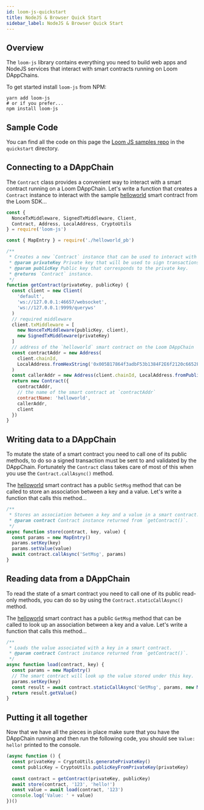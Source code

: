```yaml
---
id: loom-js-quickstart
title: NodeJS & Browser Quick Start
sidebar_label: NodeJS & Browser Quick Start
---
```


## Overview

The `loom-js` library contains everything you need to build web apps and NodeJS services that
interact with smart contracts running on Loom DAppChains.

To get started install `loom-js` from NPM:

```shell
yarn add loom-js
# or if you prefer...
npm install loom-js
```

## Sample Code

You can find all the code on this page the [Loom JS samples repo](https://github.com/loomnetwork/loom-js-samples)
in the `quickstart` directory.

## Connecting to a DAppChain

The `Contract` class provides a convenient way to interact with a smart contract running on a Loom
DAppChain. Let's write a function that creates a `Contract` instance to interact with the sample
[helloworld][] smart contract from the Loom SDK...

```js
const {
  NonceTxMiddleware, SignedTxMiddleware, Client,
  Contract, Address, LocalAddress, CryptoUtils
} = require('loom-js')

const { MapEntry } = require('./helloworld_pb')

/**
 * Creates a new `Contract` instance that can be used to interact with a smart contract.
 * @param privateKey Private key that will be used to sign transactions sent to the contract.
 * @param publicKey Public key that corresponds to the private key.
 * @returns `Contract` instance.
 */
function getContract(privateKey, publicKey) {
  const client = new Client(
    'default',
    'ws://127.0.0.1:46657/websocket',
    'ws://127.0.0.1:9999/queryws'
  )
  // required middleware
  client.txMiddleware = [
    new NonceTxMiddleware(publicKey, client),
    new SignedTxMiddleware(privateKey)
  ]
  // address of the `helloworld` smart contract on the Loom DAppChain
  const contractAddr = new Address(
    client.chainId,
    LocalAddress.fromHexString('0x005B17864f3adbF53b1384F2E6f2120c6652F779')
  )
  const callerAddr = new Address(client.chainId, LocalAddress.fromPublicKey(publicKey))
  return new Contract({
    contractAddr,
    // the name of the smart contract at `contractAddr`
    contractName: 'helloworld',
    callerAddr,
    client
  })
}
```

## Writing data to a DAppChain

To mutate the state of a smart contract you need to call one of its public methods, to do so a
signed transaction must be sent to and validated by the DAppChain. Fortunately the `Contract` class
takes care of most of this when you use the `Contract.callAsync()` method.

The [helloworld][] smart contract has a public `SetMsg` method that can be called to store an
association between a key and a value. Let's write a function that calls this method...

```js
/**
 * Stores an association between a key and a value in a smart contract.
 * @param contract Contract instance returned from `getContract()`.
 */
async function store(contract, key, value) {
  const params = new MapEntry()
  params.setKey(key)
  params.setValue(value)
  await contract.callAsync('SetMsg', params)
}

```

## Reading data from a DAppChain

To read the state of a smart contract you need to call one of its public read-only methods, you can
do so by using the `Contract.staticCallAsync()` method.

The [helloworld][] smart contract has a public `GetMsg` method that can be called to look up an
association between a key and a value. Let's write a function that calls this method...

```js
/**
 * Loads the value associated with a key in a smart contract.
 * @param contract Contract instance returned from `getContract()`.
 */
async function load(contract, key) {
  const params = new MapEntry()
  // The smart contract will look up the value stored under this key.
  params.setKey(key)
  const result = await contract.staticCallAsync('GetMsg', params, new MapEntry())
  return result.getValue()
}
```

## Putting it all together

Now that we have all the pieces in place make sure that you have the DAppChain running and then
run the following code, you should see `Value: hello!` printed to the console.

```js
(async function () {
  const privateKey = CryptoUtils.generatePrivateKey()
  const publicKey = CryptoUtils.publicKeyFromPrivateKey(privateKey)
  
  const contract = getContract(privateKey, publicKey)
  await store(contract, '123', 'hello!')
  const value = await load(contract, '123')
  console.log('Value: ' + value)
})()
```

[helloworld]: https://github.com/loomnetwork/go-loom/blob/master/examples/plugins/helloworld/helloworld.go
